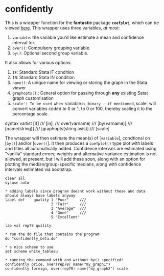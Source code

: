 # confidently

This is a wrapper function for the **fantastic** package **`coefplot`**, which can be viewed [here](http://repec.sowi.unibe.ch/stata/coefplot/getting-started.html). This wrapper uses three variables, *at most*: 

1. `variable`: the variable you'd like estimate a mean and confidence interval for.
2. `over()`: Compulsory grouping variable.
3. `by()`: Optional second group variable.

It also allows for various options:

1. `IF`: Standard Stata IF condition
2. `IN`: Standard Stata IN condition
3. `name()`: A unique name for viewing or storing the graph in the Stata viewer
4. `graphopts()` : General option for passing through **any** existing Satat graph customisation
5. `scale': To be used when `variable` is binary - if mentioned, `scale` will convert variables coded to 0 or 1, to 0 or 100, thereby scaling it to the percentage scale.

syntax varlist [if]            /// 
               [in],           /// 
               over(varname)   /// 
	       [by(varname)]   ///
               [name(string)]  ///
               [graphopts(string asis)] ///
	       [scale]


The wrapper will then estimate the mean(s) of [`variable`], condtional on [`by()`] and/or [`over()`]. It then produces a `coefplot()` type plot with labels and titles all automatically added. Confidence intervals are estimated using "vanilla" standard errors; weights and alternative variance estimation is not allowed, at present, but I will add these soon, along with an option for plotting the median/group-specific medians, along with confidence intervals estimated via bootstrap.

```
clear all
sysuse auto

* adding labels since program doesnt work without these and data should always have labels anyway
label def    quality 1 "Poor"     ///
                     2 "Fair"     ///
                     3 "Average"  ///
                     4 "Good"     ///
                     5 "Excellent"
                     
lab val rep78 quality

* run the do file that contains the program
do "confidently_beta.do"

* a nice scheme to use
set scheme white_tableau

* running the command with and without by() specified!
confidently price, over(rep78) name("my_graph1")
confidently foreign, over(rep78) name("my_graph2") scale


```
